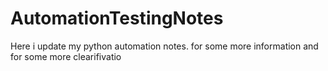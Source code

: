 # AutomationTestingNotes
Here i update my python automation notes.
for some more information and for some more clearifivatio
